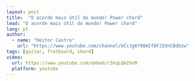 ```yaml
---
layout: post
title:  "O acorde mais útil do mundo! Power chord"
lead: "O acorde mais útil do mundo! Power chord"
lang: pt
author:
  - name: "Heitor Castro"
    url: "https://www.youtube.com/channel/UCcJg6Y90AIf8FJZdnCBdUzw"
tags: [guitar, fretboard, chord]
video:
  url: https://www.youtube.com/embed/c3kqLQm2XvM
  platform: youtube
---
```

